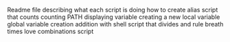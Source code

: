 Readme file describing what each script is doing
how to create alias
script that counts
counting PATH
displaying variable
creating a new local variable
global variable creation
addition with shell
script that divides and rule
breath times love
combinations script
